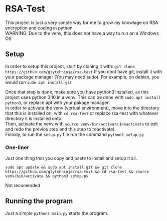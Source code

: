 # RSA-Test

This project is just a very simple way for me to grow my knowlage on RSA encryption and coding in python.
\
WARNING: Due to the venv, this does not have a way to run on a Windows OS


## Setup

In order to setup this project, start by cloning it with:
`git clone https://github.com/glytchninja/rsa-test`
If you dont have git, install it with your package manager (You may need sudo).
For example, on debian, you would run `sudo apt install git`

Once that step is done, make sure you have python3 installed, as this project uses python 3.10 in a venv. This can be done with `sudo apt install python3`, or replace apt with your pakage manager.
\
In order to activate the venv (vertual environment), move into the directory that this is installed on, with `cd rsa-test` or replace rsa-test with whatever directory it is installed onto.
\
Then, activate the venv with `source venv/bin/activate` (`deactivate` to exit and redo the previos step and this step to reactivate)
\
Finnaly, to run the `setup.py` file run the command `python3 setup.py`

### One-liner

Just one thing that you copy and paste to install and setup it all.

`sudo apt update && sudo apt install git && git clone https://github.com/glytchninja/rsa-test && cd rsa-test && source venv/bin/activate && python3 setup.py`

Not recomended


## Running the program

Just a simple `python3 main.py` starts the program.
